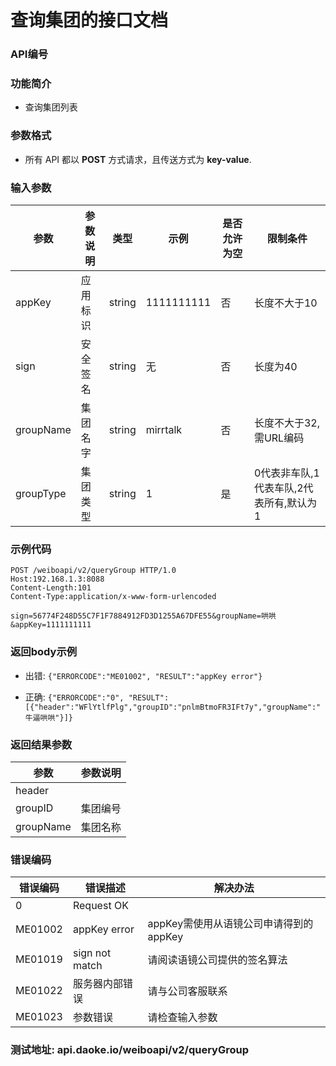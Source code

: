 
查询集团的接口文档
========================

### API编号

### 功能简介
* 查询集团列表

### 参数格式
* 所有 API 都以 **POST** 方式请求，且传送方式为 **key-value**.


### 输入参数

 参数             |参数说明         |  类型       |   示例         |是否允许为空|  限制条件
------------------|-----------------|-------------|----------------|------------|-----------------
 appKey           | 应用标识        | string      |  1111111111    |否          | 长度不大于10
 sign             | 安全签名        | string      |  无            |否          | 长度为40
 groupName        | 集团名字        | string      |  mirrtalk      |否          | 长度不大于32,需URL编码
 groupType        | 集团类型        | string      |  1             |是          | 0代表非车队,1代表车队,2代表所有,默认为1



### 示例代码

    POST /weiboapi/v2/queryGroup HTTP/1.0
    Host:192.168.1.3:8088
    Content-Length:101
    Content-Type:application/x-www-form-urlencoded
    
    sign=56774F248D55C7F1F7884912FD3D1255A67DFE55&groupName=哄哄&appKey=1111111111

### 返回body示例

* 出错: `{"ERRORCODE":"ME01002", "RESULT":"appKey error"}`

* 正确: `{"ERRORCODE":"0", "RESULT":[{"header":"WFlYtlfPlg","groupID":"pnlmBtmoFR3IFt7y","groupName":"牛逼哄哄"}]}`


### 返回结果参数

参数                | 参数说明
--------------------|--------------------------------------
header              |
groupID             | 集团编号
groupName           | 集团名称


### 错误编码

错误编码    | 错误描述                  | 解决办法
------------|---------------------------|------------------
0           | Request OK                |
ME01002     | appKey error              | appKey需使用从语镜公司申请得到的appKey
ME01019     | sign not match            | 请阅读语镜公司提供的签名算法
ME01022     | 服务器内部错误            | 请与公司客服联系
ME01023     | 参数错误                  | 请检查输入参数



### 测试地址: api.daoke.io/weiboapi/v2/queryGroup


